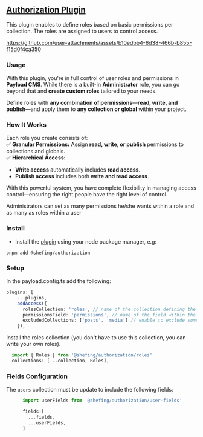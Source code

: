 ## [Authorization Plugin](./src/index.ts)
 
This plugin enables to define roles based on basic permissions per collection. The roles are assigned to users to control access.

https://github.com/user-attachments/assets/b10edbb4-6d38-466b-b855-f15d0f4ca350

### Usage
With this plugin, you're in full control of user roles and permissions in **Payload CMS**. While there is a built-in **Administrator** role, you can go beyond that and **create custom roles** tailored to your needs.  

Define roles with **any combination of permissions**—**read, write, and publish**—and apply them to **any collection or global** within your project.  

### How It Works  
Each role you create consists of:  
✅ **Granular Permissions:** Assign **read, write, or publish** permissions to collections and globals.  
✅ **Hierarchical Access:**  
   - **Write access** automatically includes **read access**.  
   - **Publish access** includes both **write and read access**.  

With this powerful system, you have complete flexibility in managing access control—ensuring the right people have the right level of control.  

Administrators can set as many permissions he/she wants within a role and as many as roles within a user
### Install 

- Install the [plugin](https://www.npmjs.com/package/@shefing/authorization) using your node package manager, e.g:

`pnpm add @shefing/authorization`

### Setup

In the payload.config.ts add the following:

```typescript
plugins: [
    ...plugins,
    addAccess({
      rolesCollection: 'roles', // name of the collection defining the roles
      permissionsField: 'permissions', // name of the field within the role collection
      excludedCollections: ['posts', 'media'] // enable to exclude some collections from permission control
    }),
```
Install the roles collection (you don't have to use this collection, you can write your own roles).
```javascript
  import { Roles } from '@shefing/authorization/roles'
  collections: [...collection, Roles],

```
### Fields Configuration

The `users` collection must be update to include the following fields:

```javascript
      import userFields from '@shefing/authorization/user-fields'

      fields:[
        ...fields,
        ...userFields,
      ]
